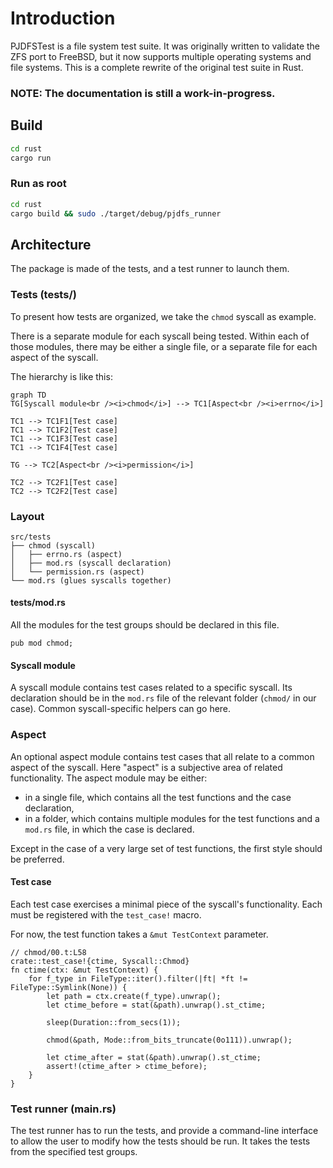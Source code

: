 # Introduction

PJDFSTest is a file system test suite.
It was originally written to validate the ZFS port to FreeBSD,
but it now supports multiple operating systems and file systems.
This is a complete rewrite of the original test suite in Rust.

### NOTE: The documentation is still a work-in-progress.

## Build

```bash
cd rust
cargo run
```

### Run as root

```bash
cd rust
cargo build && sudo ./target/debug/pjdfs_runner
```

## Architecture

The package is made of the tests, and a test runner to launch them.

### Tests (tests/)

To present how tests are organized, we take the `chmod` syscall as example.

There is a separate module for each syscall being tested.  Within each of those
modules, there may be either a single file, or a separate file for each aspect
of the syscall.

The hierarchy is like this:

```mermaid
graph TD
TG[Syscall module<br /><i>chmod</i>] --> TC1[Aspect<br /><i>errno</i>]

TC1 --> TC1F1[Test case]
TC1 --> TC1F2[Test case]
TC1 --> TC1F3[Test case]
TC1 --> TC1F4[Test case]

TG --> TC2[Aspect<br /><i>permission</i>]

TC2 --> TC2F1[Test case]
TC2 --> TC2F2[Test case]
```

### Layout

```
src/tests
├── chmod (syscall)
│   ├── errno.rs (aspect)
│   ├── mod.rs (syscall declaration)
│   └── permission.rs (aspect)
└── mod.rs (glues syscalls together)
```

#### tests/mod.rs

All the modules for the test groups should be declared in this file.

```rust,ignore
pub mod chmod;
```

#### Syscall module

A syscall module contains test cases related to a specific syscall.
Its declaration should be in the `mod.rs` file 
of the relevant folder (`chmod/` in our case).
Common syscall-specific helpers can go here.

### Aspect

An optional aspect module contains test cases that all relate to a common
aspect of the syscall.
Here "aspect" is a subjective area of related functionality.
The aspect module may be either:

- in a single file, which contains all the test functions and the case declaration,
- in a folder, which contains multiple modules for the test functions and a `mod.rs` file, in which the case is declared.

Except in the case of a very large set of test functions, the first style
should be preferred.

#### Test case

Each test case exercises a minimal piece of the syscall's functionality.
Each must be registered with the `test_case!` macro.

For now, the test function takes a `&mut TestContext` parameter.

```rust,ignore
// chmod/00.t:L58
crate::test_case!{ctime, Syscall::Chmod}
fn ctime(ctx: &mut TestContext) {
    for f_type in FileType::iter().filter(|ft| *ft != FileType::Symlink(None)) {
        let path = ctx.create(f_type).unwrap();
        let ctime_before = stat(&path).unwrap().st_ctime;

        sleep(Duration::from_secs(1));

        chmod(&path, Mode::from_bits_truncate(0o111)).unwrap();

        let ctime_after = stat(&path).unwrap().st_ctime;
        assert!(ctime_after > ctime_before);
    }
}
```

### Test runner (main.rs)

The test runner has to run the tests, and provide a command-line interface to allow the user to modify how the tests should be run.
It takes the tests from the specified test groups.
